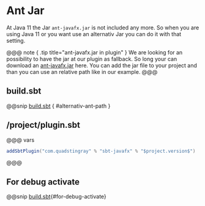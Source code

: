 # Ant Jar
At Java 11 the Jar `ant-javafx.jar` is not included any more. So when you are using Java 11 or you want use an alternativ Jar you can do it with that setting.


@@@ note { .tip title="ant-javafx.jar in plugin" } We are looking for an possibility to have the jar at our plugin as fallback. So long your can download an [ant-javafx.jar](/src/sbt-test/sbt-javafx/antjar-change/alternativ/path/ant-javafx.jar) here. You can add the jar
file to your project and than you can use an relative path like in our example. @@@

## build.sbt
@@snip [build.sbt](../../../sbt-test/sbt-javafx/antjar-change/build.sbt) { #alternativ-ant-path }

## /project/plugin.sbt
@@@ vars
```sbt
addSbtPlugin("com.quadstingray" % "sbt-javafx" % "$project.version$")
```
@@@

## For debug activate
@@snip [build.sbt](../../../sbt-test/sbt-javafx/fileassociation-javafx/build.sbt){#for-debug-activate}
